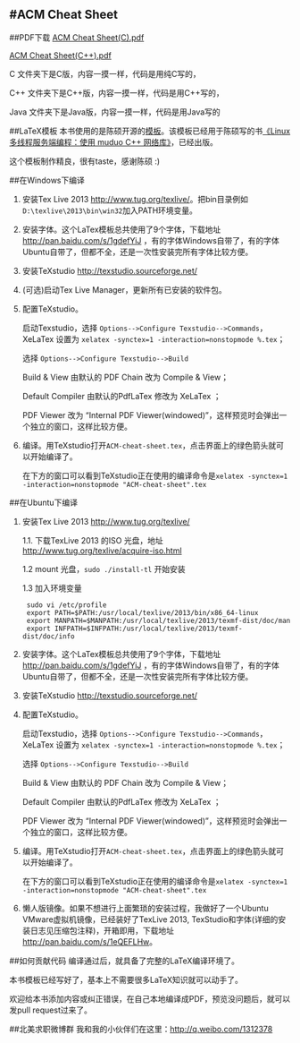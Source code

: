 #ACM Cheat Sheet
-----------------
##PDF下载
<a href="https://github.com/soulmachine/acm-cheat-sheet/blob/master/C/%E6%89%8B%E5%86%99%E4%BB%A3%E7%A0%81%E5%BF%85%E5%A4%87%E6%89%8B%E5%86%8C(C%E7%89%88).pdf?raw=true">ACM Cheat Sheet(C).pdf</a>

<a href="https://github.com/soulmachine/acm-cheat-sheet/blob/master/C++/%E6%89%8B%E5%86%99%E4%BB%A3%E7%A0%81%E5%BF%85%E5%A4%87%E6%89%8B%E5%86%8C(C++%E7%89%88).pdf?raw=true">ACM Cheat Sheet(C++).pdf</a>

C 文件夹下是C版，内容一摸一样，代码是用纯C写的，

C++ 文件夹下是C++版，内容一摸一样，代码是用C++写的，

Java 文件夹下是Java版，内容一摸一样，代码是用Java写的

##LaTeX模板
本书使用的是陈硕开源的[模板](https://github.com/chenshuo/typeset)。该模板已经用于陈硕写的书[《Linux 多线程服务端编程：使用 muduo C++ 网络库》](http://chenshuo.com/book/)，已经出版。

这个模板制作精良，很有taste，感谢陈硕 :)

##在Windows下编译
1. 安装Tex Live 2013 <http://www.tug.org/texlive/>。把bin目录例如`D:\texlive\2013\bin\win32`加入PATH环境变量。
1. 安装字体。这个LaTex模板总共使用了9个字体，下载地址 <http://pan.baidu.com/s/1gdefYiJ> ，有的字体Windows自带了，有的字体Ubuntu自带了，但都不全，还是一次性安装完所有字体比较方便。
1. 安装TeXstudio <http://texstudio.sourceforge.net/>
1. (可选)启动Tex Live Manager，更新所有已安装的软件包。
1. 配置TeXstudio。

    启动Texstudio，选择 `Options-->Configure Texstudio-->Commands`，XeLaTex 设置为 `xelatex -synctex=1 -interaction=nonstopmode %.tex`；

    选择 `Options-->Configure Texstudio-->Build`

    Build & View 由默认的 PDF Chain 改为 Compile & View；

    Default Compiler 由默认的PdfLaTex 修改为 XeLaTex ；

    PDF Viewer 改为 “Internal PDF Viewer(windowed)”，这样预览时会弹出一个独立的窗口，这样比较方便。

1. 编译。用TeXstudio打开`ACM-cheat-sheet.tex`，点击界面上的绿色箭头就可以开始编译了。

    在下方的窗口可以看到TeXstudio正在使用的编译命令是`xelatex -synctex=1 -interaction=nonstopmode "ACM-cheat-sheet".tex`

##在Ubuntu下编译
1. 安装Tex Live 2013 <http://www.tug.org/texlive/>
	
	1.1. 下载TexLive 2013 的ISO 光盘，地址 <http://www.tug.org/texlive/acquire-iso.html>

    1.2 mount 光盘，`sudo ./install-tl` 开始安装

	1.3 加入环境变量

		sudo vi /etc/profile
		export PATH=$PATH:/usr/local/texlive/2013/bin/x86_64-linux
		export MANPATH=$MANPATH:/usr/local/texlive/2013/texmf-dist/doc/man
		export INFPATH=$INFPATH:/usr/local/texlive/2013/texmf-dist/doc/info

1. 安装字体。这个LaTex模板总共使用了9个字体，下载地址 <http://pan.baidu.com/s/1gdefYiJ> ，有的字体Windows自带了，有的字体Ubuntu自带了，但都不全，还是一次性安装完所有字体比较方便。
1. 安装TeXstudio <http://texstudio.sourceforge.net/>
1. 配置TeXstudio。

    启动Texstudio，选择 `Options-->Configure Texstudio-->Commands`，XeLaTex 设置为 `xelatex -synctex=1 -interaction=nonstopmode %.tex`；

    选择 `Options-->Configure Texstudio-->Build`

    Build & View 由默认的 PDF Chain 改为 Compile & View；

    Default Compiler 由默认的PdfLaTex 修改为 XeLaTex ；

    PDF Viewer 改为 “Internal PDF Viewer(windowed)”，这样预览时会弹出一个独立的窗口，这样比较方便。

1. 编译。用TeXstudio打开`ACM-cheat-sheet.tex`，点击界面上的绿色箭头就可以开始编译了。

    在下方的窗口可以看到TeXstudio正在使用的编译命令是`xelatex -synctex=1 -interaction=nonstopmode "ACM-cheat-sheet".tex`
1. 懒人版镜像。如果不想进行上面繁琐的安装过程，我做好了一个Ubuntu VMware虚拟机镜像，已经装好了TexLive 2013, TexStudio和字体(详细的安装日志见压缩包注释)，开箱即用，下载地址 <http://pan.baidu.com/s/1eQEFLHw>。

##如何贡献代码
编译通过后，就具备了完整的LaTeX编译环境了。

本书模板已经写好了，基本上不需要很多LaTeX知识就可以动手了。

欢迎给本书添加内容或纠正错误，在自己本地编译成PDF，预览没问题后，就可以发pull request过来了。

##北美求职微博群
我和我的小伙伴们在这里：<http://q.weibo.com/1312378>
